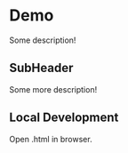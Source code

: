 # Demo

Some description!

## SubHeader

Some more description!

## Local Development

Open .html in browser.
